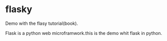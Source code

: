 # flasky
Demo with the flasy tutorial(book).

Flask is a python web microframwork.this is the demo whit flask in python.


